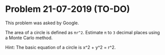 # Problem 21-07-2019 (TO-DO)

This problem was asked by Google.

The area of a circle is defined as ```πr^2```. Estimate ```π``` to ```3``` decimal places using a Monte Carlo method.

Hint: The basic equation of a circle is x^2 + y^2 = r^2.
